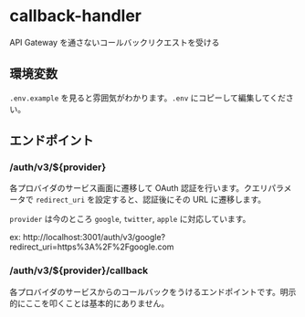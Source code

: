 # callback-handler

API Gateway を通さないコールバックリクエストを受ける

## 環境変数

`.env.example` を見ると雰囲気がわかります。`.env` にコピーして編集してください。

## エンドポイント

### /auth/v3/${provider}

各プロバイダのサービス画面に遷移して OAuth 認証を行います。クエリパラメータで `redirect_uri` を設定すると、認証後にその URL に遷移します。

`provider` は今のところ `google`, `twitter`, `apple` に対応しています。

ex: http://localhost:3001/auth/v3/google?redirect_uri=https%3A%2F%2Fgoogle.com

### /auth/v3/${provider}/callback

各プロバイダのサービスからのコールバックをうけるエンドポイントです。明示的にここを叩くことは基本的にありません。
